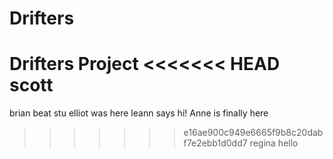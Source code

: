 # Drifters
Drifters Project
<<<<<<< HEAD
scott
=======
brian beat stu
elliot was here
leann says hi!
Anne is finally here
>>>>>>> e16ae900c949e6665f9b8c20dabf7e2ebb1d0dd7
regina hello